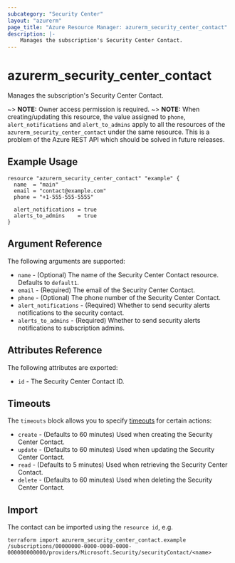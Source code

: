 ```yaml
---
subcategory: "Security Center"
layout: "azurerm"
page_title: "Azure Resource Manager: azurerm_security_center_contact"
description: |-
    Manages the subscription's Security Center Contact.
---
```


# azurerm_security_center_contact

Manages the subscription's Security Center Contact.

~> **NOTE:** Owner access permission is required.
~> **NOTE:** When creating/updating this resource, the value assigned to `phone`, `alert_notifications` and `alert_to_admins` apply to all the resources of the `azurerm_security_center_contact` under the same resource. This is a problem of the Azure REST API which should be solved in future releases.

## Example Usage

```hcl
resource "azurerm_security_center_contact" "example" {
  name  = "main"
  email = "contact@example.com"
  phone = "+1-555-555-5555"

  alert_notifications = true
  alerts_to_admins    = true
}
```

## Argument Reference

The following arguments are supported:

* `name` - (Optional) The name of the Security Center Contact resource. Defaults to `default1`.
* `email` - (Required) The email of the Security Center Contact.
* `phone` - (Optional) The phone number of the Security Center Contact.
* `alert_notifications` - (Required) Whether to send security alerts notifications to the security contact.
* `alerts_to_admins` - (Required) Whether to send security alerts notifications to subscription admins.

## Attributes Reference

The following attributes are exported:

* `id` - The Security Center Contact ID.

## Timeouts

The `timeouts` block allows you to specify [timeouts](https://www.terraform.io/docs/configuration/resources.html#timeouts) for certain actions:

* `create` - (Defaults to 60 minutes) Used when creating the Security Center Contact.
* `update` - (Defaults to 60 minutes) Used when updating the Security Center Contact.
* `read` - (Defaults to 5 minutes) Used when retrieving the Security Center Contact.
* `delete` - (Defaults to 60 minutes) Used when deleting the Security Center Contact.


## Import

The contact can be imported using the `resource id`, e.g.

```shell
terraform import azurerm_security_center_contact.example /subscriptions/00000000-0000-0000-0000-000000000000/providers/Microsoft.Security/securityContact/<name>
```
